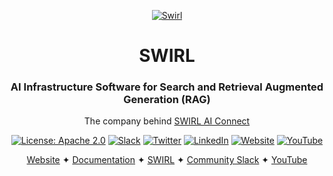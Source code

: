 <div align="center">

[![Swirl](https://raw.githubusercontent.com/swirlai/swirl-search/main/docs/images/dark_header.png)](https://swirlaiconnect.com/)

# SWIRL

### AI Infrastructure Software for Search and Retrieval Augmented Generation (RAG)

The company behind [SWIRL AI Connect](https://github.com/swirlai/swirl-search)

[![License: Apache 2.0](https://img.shields.io/badge/License-Apache_2.0-blue.svg?color=91C8E4&logoColor=blue&style=flat-square)](https://opensource.org/license/apache-2-0/)
[![Slack](https://custom-icon-badges.demolab.com/badge/Join%20Our%20Slack-blue?style=flat-square&logo=slack&color=AED2FF&logoColor=27005D)](https://join.slack.com/t/swirlmetasearch/shared_invite/zt-1qk7q02eo-kpqFAbiZJGOdqgYVvR1sfw)
[![Twitter](https://custom-icon-badges.demolab.com/badge/@SWIRL__SEARCH-blue?style=flat-square&logo=twitter&color=749BC2&logoColor=27005D)](https://twitter.com/SWIRL_SEARCH)
[![LinkedIn](https://custom-icon-badges.demolab.com/badge/Swirl%20Inc-blue?style=flat-square&logo=linkedin&color=213555&logoColor=white)](https://www.linkedin.com/company/swirl-metasearch/)
[![Website](https://custom-icon-badges.demolab.com/badge/www.swirlaiconnect.com-blue?style=flat-square&logo=globe&color=191D88&logoColor=white)](https://www.swirlaiconnect.com/)
[![YouTube](https://custom-icon-badges.demolab.com/badge/Swirl_on_YouTube-blue?style=flat-square&logo=youtube&color=white&logoColor=191D88)](https://www.youtube.com/@swirlmetasearch)



[Website](https://swirlaiconnect.com/) ✦ [Documentation](https://docs.swirl.today/) ✦ 
[SWIRL](https://github.com/swirlai/swirl-search) ✦ [Community Slack](https://join.slack.com/t/swirlmetasearch/shared_invite/zt-22ozfml3o-oqe7sWvB5jw6xEwv1duW4g) ✦ [YouTube](https://www.youtube.com/@swirlmetasearch)

</div>
